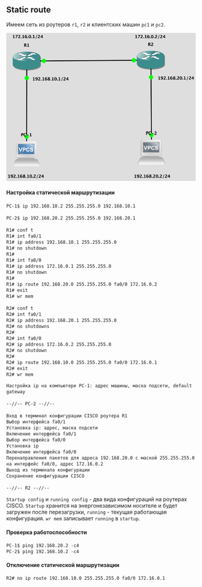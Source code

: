 ## Static route

Имеем сеть из роутеров `r1`, `r2` и клиентских машин `pc1` и `pc2`.

![Static route demo](static_route_net.png)

#### Настройка статической маршрутизации

```
PC-1$ ip 192.168.10.2 255.255.255.0 192.168.10.1

PC-2$ ip 192.168.20.2 255.255.255.0 192.168.20.1

R1# conf t
R1# int fa0/1
R1# ip address 192.168.10.1 255.255.255.0
R1# no shutdown
R1#
R1# int fa0/0
R1# ip address 172.16.0.1 255.255.255.0
R1# no shutdown
R1#
R1# ip route 192.168.20.0 255.255.255.0 fa0/0 172.16.0.2
R1# exit
R1# wr mem

R2# conf t
R2# int fa0/1
R2# ip address 192.168.20.1 255.255.255.0
R2# no shutdowns
R2#
R2# int fa0/0
R2# ip address 172.16.0.2 255.255.255.0
R2# no shutdown
R2#
R2# ip route 192.168.10.0 255.255.255.0 fa0/0 172.16.0.1
R2# exit
R2# wr mem
```

```
Настройка ip на компьютере PC-1: адрес машины, маска подсети, default gateway

--//-- PC-2 --//--

Вход в терминал конфигурации CISCO роутера R1
Выбор интерфейса fa0/1
Установка ip: адрес, маска подсети
Включение интерфейса fa0/1
Выбор интерфейса fa0/0
Установка ip
Включение интерфейса fa0/0
Перенаправления пакетов для адреса 192.168.20.0 с маской 255.255.255.0 на интерфейс fa0/0, адрес 172.16.0.2
Выход из терминала конфигурации
Сохранение конфигурации CISCO

--//-- R2 --//--

```

`Startup config` и `running config` - два вида конфигураций на роутерах CISCO. `Startup` хранится на энергонезависимом носителе и будет загружен после перезагрузки, `running` - текущая работающая конфигурация. `wr mem` записывает `running` в `startup`.

#### Проверка работоспособности

```
PC-1$ ping 192.168.20.2 -c4
PC-2$ ping 192.168.10.2 -c4
```

#### Отключение статической маршрутизации

```
R2# no ip route 192.168.10.0 255.255.255.0 fa0/0 172.16.0.1
```